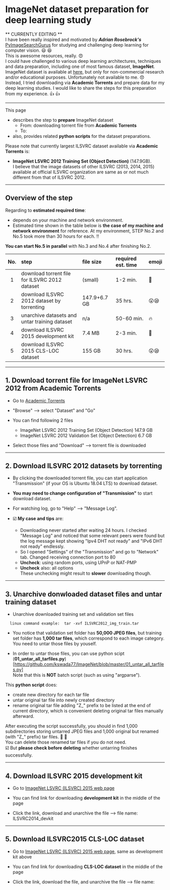 # ImageNet dataset preparation for deep learning study

** CURRENTLY EDITING **  
I have been really inspired and motivated by **_Adrian Rosebrock's_** [PyImageSearchGurus](https://www.pyimagesearch.com) for studying and challenging deep learning for computer vision. :smiley: :satisfied:  
This is awesome resources, really. :heart_eyes:  
I could have challenged to various deep learning architectures, techniques and data preparation, including one of most famous dataset, **ImageNet**.  
ImageNet dataset is available at [here](http://www.image-net.org), but only for non-commercial research and/or educational purposes. Unfortunately not available to me. :disappointed:   
Instead, I tried downloading via **Academic Torrents** and prepare data for my deep learning studies. I would like to share the steps for this preparation from my experience. :+1: :+1:    

---
This page
* describes the step to **prepare** ImageNet dataset
  - From:   downloading torrent file from  **Academic Torrents**
  - To:   
* also, provides related **python scripts** for the dataset preparations.

Please note that currently largest ILSVRC dataset available via **Academic Torrents** is:  
  - **ImageNet LSVRC 2012 Training Set (Object Detection)** (147.9GB).  
I believe that the image datasets of other ILSVRC (2013, 2014, 2015) available at official ILSVRC organization are same as or not much different from that of ILSVRC 2012.

---
## Overview of the step
Regarding to **estimated required time**:
  - depends on your machine and network environment.
  - Estimated time shown in the table below is **the case of my machine and network environment** for reference. At my environment, STEP No.2 and No.5 took more than 30 hours for each. :bangbang:  

**You can start No.5 in parallel** with No.3 and No.4 after finishing No.2.

No. | step | file size | required est. time | emoji
:---:|:---|:---|:---|:---
1|download torrent file for ILSVRC 2012 dataset|(small)|1-2 min.|:rocket:
2|download ILSVRC 2012 dataset by torrenting|147.9+6.7 GB|35 hrs.|:astonished::sleepy:
3|unarchive datasets and untar training dataset|n/a|50-60 min.|:fire:
4|download ILSVRC 2015 development kit|7.4 MB|2-3 min.|:rocket:
5|download ILSVRC 2015 CLS-LOC dataset|155 GB|30 hrs.|:astonished::sleepy:

---
## 1. Download torrent file for ImageNet LSVRC 2012 from Academic Torrents
* Go to [Academic Torrents](http://www.academictorrents.com)

* "Browse" --> select "Dataset" and "Go"

* You can find following 2 files
  - ImageNet LSVRC 2012 Training Set (Object Detection)  147.9 GB
  - ImageNet LSVRC 2012 Validation Set (Object Detection)  6.7 GB

* Select those files and "Download"  --> torrent file is downloaded


---
## 2. Download ILSVRC 2012 datasets by torrenting
* By clicking the downloaded torrent file, you can start application "Transmission" (if your OS is Ubuntu 18.04 LTS) to download dataset.

* **You may need to change configuration of "Transmission"** to start download dataset.

* For watching log, go to "Help" --> "Message Log".

* :ballot_box_with_check: **My case and tips** are:
  - Downloading never started after waiting 24 hours. I checked "Message Log" and noticed that some relevant peers were found but the log message kept showing "Ipv4 DHT not ready" and "IPv6 DHT not ready" endlessly.
  - So I opened "Settings" of the "Transmission" and go to "Network" tab.  Changed receiving connection port to 80
  - **Uncheck**: using random ports, using UPnP or NAT-PMP
  - **Uncheck** also:  all options  
    These unchecking might result to **slower** downloading though.

---
## 3. Unarchive donwloaded dataset files and untar training dataset
* Unarchive downloaded training set and validation set files
```
  linux command example:  tar -xvf ILSVRC2012_img_train.tar
```
* You notice that validation set folder has **50,000 JPEG files**, but training set folder has **1,000 tar files**, which correspond to each image category.  You need to untar those files by youself.

* In order to untar those files, you can use python scipt (**01_untar_all_tarfiles.py**)[https://github.com/kswada77/ImageNet/blob/master/01_untar_all_tarfiles.py]    
Note that this is **NOT** batch script (such as using "argparse").

This **python script** does:  
  - create new directory for each tar file  
  - untar original tar file into newly created directory  
  - rename original tar file adding "Z_" prefix to be listed at the end of current directory, which is convenient deleting original tar files manually afterward.  
 
After executing the script successfully, you should in find 1,000 subdirectories storing untarred JPEG files and 1,000 original but renamed (with "Z_" prefix) tar files. :clap: :clap:  
You can delete those renamed tar files if you do not need.  
:ballot_box_with_check:  But **please check before deleting** whether untarring finishes successfully.


---
## 4. Download ILSVRC 2015 development kit
* Go to [ImageNet LSVRC (ILSVRC) 2015 web page](http://image-net.org/challenges/LSVRC/2015/download-images-3j16.php)

* You can find link for downloading **development kit** in the middle of the page

* Click the link, download and unarchive the file  --> file name:  ILSVRC2014_devkit 


---
## 5. Download ILSVRC2015 CLS-LOC dataset
* Go to [ImageNet LSVRC (ILSVRC) 2015 web page](http://image-net.org/challenges/LSVRC/2015/download-images-3j16.php), same as development kit above

* You can find link for downloading **CLS-LOC dataset** in the middle of the page

* Click the link, download the file, and unarchive the file  --> file name: 
